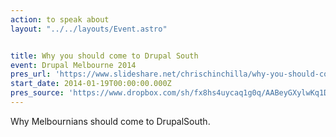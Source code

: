 ```yaml
---
action: to speak about
layout: "../../layouts/Event.astro"


title: Why you should come to Drupal South
event: Drupal Melbourne 2014
pres_url: 'https://www.slideshare.net/chrischinchilla/why-you-should-come-to-drupalsouth?related=1'
start_date: 2014-01-19T00:00:00.000Z
pres_source: 'https://www.dropbox.com/sh/fx8hs4uycaq1g0q/AABeyGXylwKq1DIaV5PrSSF4a?dl=0'
---
```


Why Melbournians should come to DrupalSouth.
